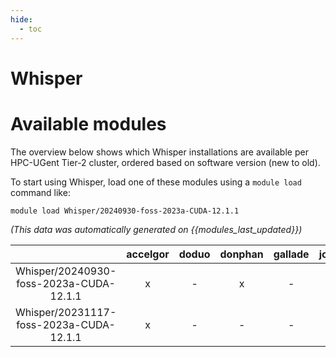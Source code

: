 ```yaml
---
hide:
  - toc
---
```


Whisper
=======

# Available modules


The overview below shows which Whisper installations are available per HPC-UGent Tier-2 cluster, ordered based on software version (new to old).

To start using Whisper, load one of these modules using a `module load` command like:

```shell
module load Whisper/20240930-foss-2023a-CUDA-12.1.1
```

*(This data was automatically generated on {{modules_last_updated}})*

| |accelgor|doduo|donphan|gallade|joltik|litleo|shinx|
| :---: | :---: | :---: | :---: | :---: | :---: | :---: | :---: |
|Whisper/20240930-foss-2023a-CUDA-12.1.1|x|-|x|-|x|x|-|
|Whisper/20231117-foss-2023a-CUDA-12.1.1|x|-|-|-|x|x|-|
